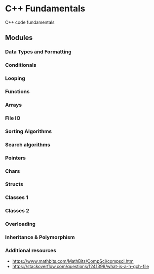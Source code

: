 # C++ Fundamentals

C++ code fundamentals

## Modules

### Data Types and Formatting

### Conditionals

### Looping

### Functions

### Arrays

### File IO

### Sorting Algorithms

### Search algorithms

### Pointers

### Chars

### Structs

### Classes 1

### Classes 2

### Overloading

### Inheritance & Polymorphism

### Additional resources

* https://www.mathbits.com/MathBits/CompSci/compsci.htm
* https://stackoverflow.com/questions/1241399/what-is-a-h-gch-file
